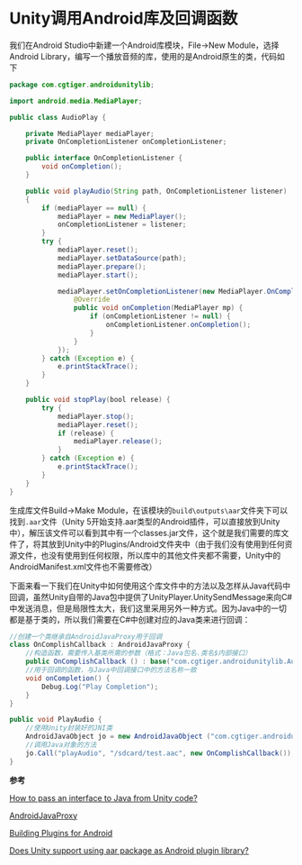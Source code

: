 # Unity调用Android库及回调函数

我们在Android Studio中新建一个Android库模块，File->New Module，选择Android Library，编写一个播放音频的库，使用的是Android原生的类，代码如下
``` java
package com.cgtiger.androidunitylib;

import android.media.MediaPlayer;

public class AudioPlay {

    private MediaPlayer mediaPlayer;
    private OnCompletionListener onCompletionListener;

    public interface OnCompletionListener {
        void onCompletion();
    }

    public void playAudio(String path, OnCompletionListener listener)
    {
        if (mediaPlayer == null) {
            mediaPlayer = new MediaPlayer();
            onCompletionListener = listener;
        }
        try {
            mediaPlayer.reset();
            mediaPlayer.setDataSource(path);
            mediaPlayer.prepare();
            mediaPlayer.start();

            mediaPlayer.setOnCompletionListener(new MediaPlayer.OnCompletionListener() {
                @Override
                public void onCompletion(MediaPlayer mp) {
                    if (onCompletionListener != null) {
                        onCompletionListener.onCompletion();
                    }
                }
            });
        } catch (Exception e) {
            e.printStackTrace();
        }
    }

    public void stopPlay(bool release) {
        try {
            mediaPlayer.stop();
            mediaPlayer.reset();
            if (release) {
                mediaPlayer.release();
            }
        } catch (Exception e) {
            e.printStackTrace();
        }
    }
}
```
生成库文件Build->Make Module，在该模块的`build\outputs\aar`文件夹下可以找到`.aar`文件（Unity 5开始支持.aar类型的Android插件，可以直接放到Unity中），解压该文件可以看到其中有一个classes.jar文件，这个就是我们需要的库文件了，将其放到Unity中的Plugins/Android文件夹中（由于我们没有使用到任何资源文件，也没有使用到任何权限，所以库中的其他文件夹都不需要，Unity中的AndroidManifest.xml文件也不需要修改）

下面来看一下我们在Unity中如何使用这个库文件中的方法以及怎样从Java代码中回调，虽然Unity自带的Java包中提供了UnityPlayer.UnitySendMessage来向C#中发送消息，但是局限性太大，我们这里采用另外一种方式。因为Java中的一切都是基于类的，所以我们需要在C#中创建对应的Java类来进行回调：
``` csharp
//创建一个类继承自AndroidJavaProxy用于回调
class OnComplishCallback : AndroidJavaProxy {
    //构造函数，需要传入基类所需的参数（格式：Java包名.类名$内部接口）
    public OnComplishCallback () : base("com.cgtiger.androidunitylib.AudioPlay$OnCompletionListener") { }
    //用于回调的函数，与Java中回调接口中的方法名称一致
    void onCompletion() {
        Debug.Log("Play Completion");
    }
}

public void PlayAudio {
    //使用Unity封装好的JNI类
    AndroidJavaObject jo = new AndroidJavaObject ("com.cgtiger.androidunitylib.AudioPlay");
    //调用Java对象的方法
    jo.Call("playAudio", "/sdcard/test.aac", new OnComplishCallback());
}
```

**参考**

[How to pass an interface to Java from Unity code?](http://answers.unity3d.com/questions/326521/how-to-pass-an-interface-to-java-from-unity-code.html)

[AndroidJavaProxy](https://docs.unity3d.com/ScriptReference/AndroidJavaProxy.html)

[Building Plugins for Android](https://docs.unity3d.com/Manual/PluginsForAndroid.html)

[Does Unity support using aar package as Android plugin library?](https://forum.unity3d.com/threads/does-unity-support-using-aar-package-as-android-plugin-library.272776/)